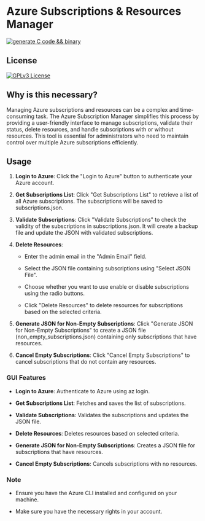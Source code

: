 # Azure Subscriptions & Resources Manager
[![generate C code && binary](https://github.com/dzhunli/azure_resources_manager/actions/workflows/build-gui.yml/badge.svg)](https://github.com/dzhunli/azure_resources_manager/actions/workflows/build-gui.yml)


License
-------
[![GPLv3 License](https://img.shields.io/badge/License-GPL%20v3-yellow.svg)](https://opensource.org/licenses/)

Why is this necessary?
----------------------

Managing Azure subscriptions and resources can be a complex and time-consuming task. The Azure Subscription Manager simplifies this process by providing a user-friendly interface to manage subscriptions, validate their status, delete resources, and handle subscriptions with or without resources. This tool is essential for administrators who need to maintain control over multiple Azure subscriptions efficiently.

Usage
-----

1.  **Login to Azure**: Click the "Login to Azure" button to authenticate your Azure account.
    
2.  **Get Subscriptions List**: Click "Get Subscriptions List" to retrieve a list of all Azure subscriptions. The subscriptions will be saved to subscriptions.json.
    
3.  **Validate Subscriptions**: Click "Validate Subscriptions" to check the validity of the subscriptions in subscriptions.json. It will create a backup file and update the JSON with validated subscriptions.
    
4.  **Delete Resources**:
    
    *   Enter the admin email in the "Admin Email" field.
        
    *   Select the JSON file containing subscriptions using "Select JSON File".
        
    *   Choose whether you want to use enable or disable subscriptions using the radio buttons.
        
    *   Click "Delete Resources" to delete resources for subscriptions based on the selected criteria.
        
5.  **Generate JSON for Non-Empty Subscriptions**: Click "Generate JSON for Non-Empty Subscriptions" to create a JSON file (non\_empty\_subscriptions.json) containing only subscriptions that have resources.
    
6.  **Cancel Empty Subscriptions**: Click "Cancel Empty Subscriptions" to cancel subscriptions that do not contain any resources.
    

### GUI Features

*   **Login to Azure**: Authenticate to Azure using az login.
    
*   **Get Subscriptions List**: Fetches and saves the list of subscriptions.
    
*   **Validate Subscriptions**: Validates the subscriptions and updates the JSON file.
    
*   **Delete Resources**: Deletes resources based on selected criteria.
    
*   **Generate JSON for Non-Empty Subscriptions**: Creates a JSON file for subscriptions that have resources.
    
*   **Cancel Empty Subscriptions**: Cancels subscriptions with no resources.
    

### Note

*   Ensure you have the Azure CLI installed and configured on your machine.
    
*   Make sure you have the necessary rights in your account.
